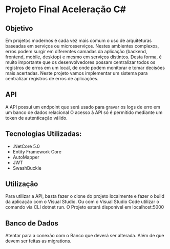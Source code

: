 # Projeto Final Aceleração C#

## Objetivo
Em projetos modernos é cada vez mais comum o uso de arquiteturas baseadas em serviços ou microsserviços. Nestes ambientes complexos, erros podem surgir em diferentes camadas da aplicação (backend, frontend, mobile, desktop) e mesmo em serviços distintos. Desta forma, é muito importante que os desenvolvedores possam centralizar todos os registros de erros em um local, de onde podem monitorar e tomar decisões mais acertadas. Neste projeto vamos implementar um sistema para centralizar registros de erros de aplicações.


## API
A API possui um endpoint que será usado para gravar os logs de erro em um banco de dados relacional
O acesso à API só é permitido mediante um token de autenticação válido.

## Tecnologias Utilizadas:

* .NetCore 5.0
* Entity Framework Core
* AutoMapper
* JWT
* SwashBuckle

## Utilização

Para utilizar a API, basta fazer o clone do projeto localmente e fazer o build da aplicação com o Visual Studio. Ou com
o Visual Studio Code utilizar o comando via CLI dotnet run.
O Projeto estará disponível em localhost:5000

## Banco de Dados

Atentar para a conexão com o Banco que deverá ser alterada. Além de que devem ser feitas as migrations.
